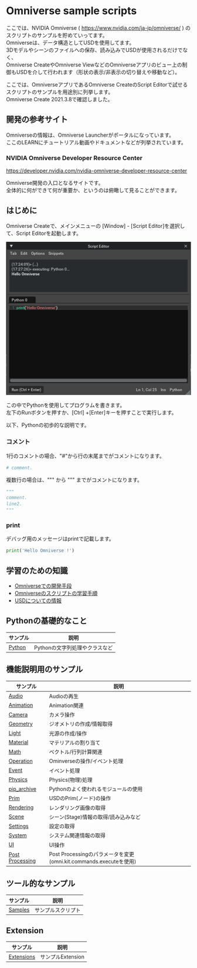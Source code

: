 # Omniverse sample scripts

ここでは、NVIDIA Omniverse ( https://www.nvidia.com/ja-jp/omniverse/ ) のスクリプトのサンプルを貯めていってます。       
Omniverseは、データ構造としてUSDを使用してます。     
3Dモデルやシーンのファイルへの保存、読み込みでUSDが使用されるだけでなく、    
Omniverse CreateやOmniverse ViewなどのOmniverseアプリのビュー上の制御もUSDを介して行われます（形状の表示/非表示の切り替えや移動など）。      

ここでは、OmniverseアプリであるOmniverse CreateのScript Editorで試せるスクリプトのサンプルを用途別に列挙します。     
Omniverse Create 2021.3.8で確認しました。     

## 開発の参考サイト

Omniverseの情報は、Omniverse Launcherがポータルになっています。      
ここのLEARNにチュートリアル動画やドキュメントなどが列挙されています。     

### NVIDIA Omniverse Developer Resource Center     

https://developer.nvidia.com/nvidia-omniverse-developer-resource-center

Omniverse開発の入口となるサイトです。     
全体的に何ができて何が重要か、というのは俯瞰して見ることができます。      

## はじめに

Omniverse Createで、メインメニューの [Window] - [Script Editor]を選択して、Script Editorを起動します。     

![omniverse_script_editor_01.png](./images/omniverse_script_editor_01.png)    

この中でPythonを使用してプログラムを書きます。    
左下のRunボタンを押すか、[Ctrl] +[Enter]キーを押すことで実行します。      

以下、Pythonの初歩的な説明です。     

### コメント

1行のコメントの場合、"#"から行の末尾までがコメントになります。     
```python
# comment.
```

複数行の場合は、""" から """ までがコメントになります。     
```python
"""
comment.
line2.
"""
```

### print

デバッグ用のメッセージはprintで記載します。     
```python
print('Hello Omniverse !')
```

## 学習のための知識

* [Omniverseでの開発手段](./knowledge/dev_method.md)
* [Omniverseのスクリプトの学習手順](./knowledge/dev_info.md)
* [USDについての情報](./knowledge/dev_usd.md)

## Pythonの基礎的なこと

|サンプル|説明|     
|---|---|     
|[Python](./Python)|Pythonの文字列処理やクラスなど|    

## 機能説明用のサンプル

|サンプル|説明|     
|---|---|     
|[Audio](./Audio)|Audioの再生|    
|[Animation](./Animation)|Animation関連|    
|[Camera](./Camera)|カメラ操作|    
|[Geometry](./Geometry)|ジオメトリの作成/情報取得|    
|[Light](./Light)|光源の作成/操作|    
|[Material](./Material)|マテリアルの割り当て|    
|[Math](./Math)|ベクトル/行列計算関連|    
|[Operation](./Operation)|Ominverseの操作/イベント処理|    
|[Event](./Event)|イベント処理|    
|[Physics](./Physics)|Physics(物理)処理|    
|[pip_archive](./pip_archive)|Pythonのよく使われるモジュールの使用|    
|[Prim](./Prim)|USDのPrim(ノード)の操作|    
|[Rendering](./Rendering)|レンダリング画像の取得|    
|[Scene](./Scene)|シーン(Stage)情報の取得/読み込みなど|    
|[Settings](./Settings)|設定の取得|    
|[System](./System)|システム関連情報の取得|    
|[UI](./UI)|UI操作|    
|[Post Processing](./PostProcessing)|Post Processingのパラメータを変更 (omni.kit.commands.executeを使用)|    

## ツール的なサンプル

|サンプル|説明|     
|---|---|     
|[Samples](./Samples)|サンプルスクリプト|    

## Extension

|サンプル|説明|     
|---|---|     
|[Extensions](./Extensions)|サンプルExtension|    
